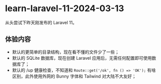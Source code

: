 # learn-laravel-11-2024-03-13

从头尝试下昨天刚发布的 Laravel 11。

## 体验内容

- 默认的更简单的目录结构，现在看不懂的文件少了一些；
- 默认的 SQLite 数据库，现在创建 Laravel 应用后，无需任何配置即可使用数据库了；
- 默认的 /up 健康检查，不知道和 `Route::get('/ok', fn () => 'OK');` 有啥区别，此外使用外网的 Bunny 字体和 Tailwind 对大陆不大友好；
